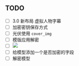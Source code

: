 ## TODO

- [ ] 3.0 新布局 虚拟人物字幕
- [ ] 加密密钥保存方式
- [ ] 光伏使用 `cover_img`
- [ ] 模版应用解密
- [ ] ![](Pasted%20image%2020240419103856.png)
- [ ] 给模型添加一个是否加密的字段
- [ ] 解密模型
